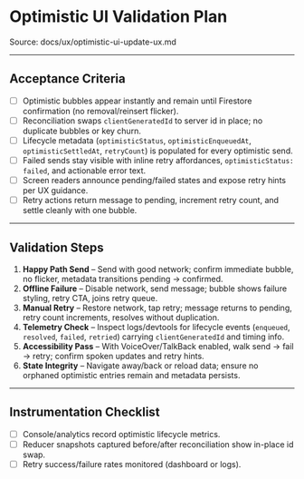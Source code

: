 # Optimistic UI Validation Plan

Source: docs/ux/optimistic-ui-update-ux.md

---

## Acceptance Criteria
- [ ] Optimistic bubbles appear instantly and remain until Firestore confirmation (no removal/reinsert flicker).
- [ ] Reconciliation swaps `clientGeneratedId` to server id in place; no duplicate bubbles or key churn.
- [ ] Lifecycle metadata (`optimisticStatus`, `optimisticEnqueuedAt`, `optimisticSettledAt`, `retryCount`) is populated for every optimistic send.
- [ ] Failed sends stay visible with inline retry affordances, `optimisticStatus: failed`, and actionable error text.
- [ ] Screen readers announce pending/failed states and expose retry hints per UX guidance.
- [ ] Retry actions return message to pending, increment retry count, and settle cleanly with one bubble.

---

## Validation Steps
1. **Happy Path Send** – Send with good network; confirm immediate bubble, no flicker, metadata transitions pending → confirmed.
2. **Offline Failure** – Disable network, send message; bubble shows failure styling, retry CTA, joins retry queue.
3. **Manual Retry** – Restore network, tap retry; message returns to pending, retry count increments, resolves without duplication.
4. **Telemetry Check** – Inspect logs/devtools for lifecycle events (`enqueued`, `resolved`, `failed`, `retried`) carrying `clientGeneratedId` and timing info.
5. **Accessibility Pass** – With VoiceOver/TalkBack enabled, walk send → fail → retry; confirm spoken updates and retry hints.
6. **State Integrity** – Navigate away/back or reload data; ensure no orphaned optimistic entries remain and metadata persists.

---

## Instrumentation Checklist
- [ ] Console/analytics record optimistic lifecycle metrics.
- [ ] Reducer snapshots captured before/after reconciliation show in-place id swap.
- [ ] Retry success/failure rates monitored (dashboard or logs).
